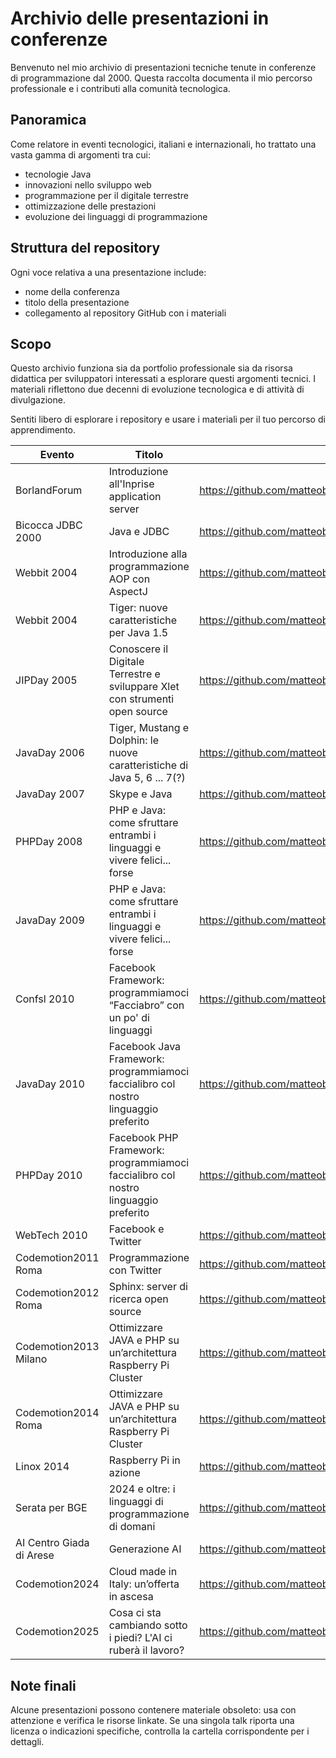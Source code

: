 # Archivio delle presentazioni in conferenze

Benvenuto nel mio archivio di presentazioni tecniche tenute in conferenze di programmazione dal 2000. Questa raccolta documenta il mio percorso professionale e i contributi alla comunità tecnologica.

## Panoramica

Come relatore in eventi tecnologici, italiani e internazionali, ho trattato una vasta gamma di argomenti tra cui:
- tecnologie Java
- innovazioni nello sviluppo web
- programmazione per il digitale terrestre
- ottimizzazione delle prestazioni
- evoluzione dei linguaggi di programmazione

## Struttura del repository

Ogni voce relativa a una presentazione include:
- nome della conferenza
- titolo della presentazione
- collegamento al repository GitHub con i materiali

## Scopo

Questo archivio funziona sia da portfolio professionale sia da risorsa didattica per sviluppatori interessati a esplorare questi argomenti tecnici. I materiali riflettono due decenni di evoluzione tecnologica e di attività di divulgazione.

Sentiti libero di esplorare i repository e usare i materiali per il tuo percorso di apprendimento.

| Evento | Titolo | Repository | Lingua |
|-----------------|-------------|-------------|---|
| BorlandForum | Introduzione all'Inprise application server | https://github.com/matteobaccan/BorlandForum2000 | IT |
| Bicocca JDBC 2000 | Java e JDBC | https://github.com/matteobaccan/BicoccaJDBC2000 | IT |
| Webbit 2004 | Introduzione alla programmazione AOP con AspectJ | https://github.com/matteobaccan/Webbit04 | IT |
| Webbit 2004 | Tiger: nuove caratteristiche per Java 1.5 | https://github.com/matteobaccan/Webbit04 | IT |
| JIPDay 2005 | Conoscere il Digitale Terrestre e sviluppare Xlet con strumenti open source | https://github.com/matteobaccan/JIPDay2005 | IT |
| JavaDay 2006 | Tiger, Mustang e Dolphin: le nuove caratteristiche di Java 5, 6 ... 7(?) | https://github.com/matteobaccan/Javaday2006 | IT |
| JavaDay 2007 | Skype e Java | https://github.com/matteobaccan/Javaday2007 | IT |
| PHPDay 2008 | PHP e Java: come sfruttare entrambi i linguaggi e vivere felici... forse | https://github.com/matteobaccan/PHPDay2008 | IT |
| JavaDay 2009 | PHP e Java: come sfruttare entrambi i linguaggi e vivere felici... forse | https://github.com/matteobaccan/Javaday2009 | IT |
| Confsl 2010 | Facebook Framework: programmiamoci “Facciabro” con un po' di linguaggi | https://github.com/matteobaccan/Confsl2010 | IT |
| JavaDay 2010 | Facebook Java Framework: programmiamoci faccialibro col nostro linguaggio preferito | https://github.com/matteobaccan/Javaday2010 | IT |
| PHPDay 2010 | Facebook PHP Framework: programmiamoci faccialibro col nostro linguaggio preferito | https://github.com/matteobaccan/PHPDay2010 | IT |
| WebTech 2010 | Facebook e Twitter | https://github.com/matteobaccan/Webtech2010 | IT |
| Codemotion2011 Roma | Programmazione con Twitter | https://github.com/matteobaccan/Codemotion2011 | IT |
| Codemotion2012 Roma | Sphinx: server di ricerca open source | https://github.com/matteobaccan/Codemotion2012 | IT |
| Codemotion2013 Milano | Ottimizzare JAVA e PHP su un’architettura Raspberry Pi Cluster | https://github.com/matteobaccan/Codemotion2013 | IT |
| Codemotion2014 Roma | Ottimizzare JAVA e PHP su un’architettura Raspberry Pi Cluster | https://github.com/matteobaccan/Codemotion2014 | IT |
| Linox 2014 | Raspberry Pi in azione | https://github.com/matteobaccan/Linox2014 | IT |
| Serata per BGE | 2024 e oltre: i linguaggi di programmazione di domani | https://github.com/matteobaccan/ProgrammingLanguagesOfTomorrow | EN |
| AI Centro Giada di Arese | Generazione AI | https://github.com/matteobaccan/AIGeneration | EN - IT |
| Codemotion2024 | Cloud made in Italy: un’offerta in ascesa | https://github.com/matteobaccan/Codemotion2024 | IT |
| Codemotion2025 | Cosa ci sta cambiando sotto i piedi? L'AI ci ruberà il lavoro? | https://github.com/matteobaccan/Codemotion2025 | IT |

## Note finali

Alcune presentazioni possono contenere materiale obsoleto: usa con attenzione e verifica le risorse linkate. Se una singola talk riporta una licenza o indicazioni specifiche, controlla la cartella corrispondente per i dettagli.
